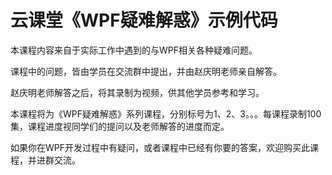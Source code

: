 # 云课堂《WPF疑难解惑》示例代码
本课程内容来自于实际工作中遇到的与WPF相关各种疑难问题。

课程中的问题，皆由学员在交流群中提出，并由赵庆明老师亲自解答。

赵庆明老师解答之后，将其录制为视频，供其他学员参考和学习。

本课程将为《WPF疑难解惑》系列课程，分别标号为1、2、3。。。每课程录制100集，课程进度视同学们的提问以及老师解答的进度而定。

如果你在WPF开发过程中有疑问，或者课程中已经有你要的答案，欢迎购买此课程，并进群交流。
